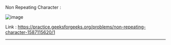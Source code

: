Non Repeating Character :

![image](https://user-images.githubusercontent.com/23376002/182076986-e3e1b6a7-76e0-4599-a619-f9c21e1038b7.png)


Link : https://practice.geeksforgeeks.org/problems/non-repeating-character-1587115620/1


-----------------------------------------------------------------------------------------------------------------------------------------------------------------------




